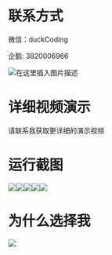 # 联系方式

微信：duckCoding

企鹅: 3820006966

![在这里插入图片描述](http://upload.cxycsx.vip/91ab4bcb4f2c4c6db86365bb6d6e9c62.jpeg)

# 详细视频演示

请联系我获取更详细的演示视频

# 运行截图

![](http://www.bysj52.com/uploadfile/ueditor/image/202306/%E6%AF%95%E8%AE%BEssm658%E5%9F%BA%E4%BA%8Essm%E6%A1%86%E6%9E%B6%E7%9A%84%E5%B0%91%E5%84%BF%E7%BC%96%E7%A8%8B%E5%9C%A8%E7%BA%BF%E5%9F%B9%E8%AE%AD%E7%B3%BB%E7%BB%9F+vue%E6%AF%95%E4%B8%9A%E8%AE%BE%E8%AE%A1/3.png)![](http://www.bysj52.com/uploadfile/ueditor/image/202306/%E6%AF%95%E8%AE%BEssm658%E5%9F%BA%E4%BA%8Essm%E6%A1%86%E6%9E%B6%E7%9A%84%E5%B0%91%E5%84%BF%E7%BC%96%E7%A8%8B%E5%9C%A8%E7%BA%BF%E5%9F%B9%E8%AE%AD%E7%B3%BB%E7%BB%9F+vue%E6%AF%95%E4%B8%9A%E8%AE%BE%E8%AE%A1/1.png)![](http://www.bysj52.com/uploadfile/ueditor/image/202306/%E6%AF%95%E8%AE%BEssm658%E5%9F%BA%E4%BA%8Essm%E6%A1%86%E6%9E%B6%E7%9A%84%E5%B0%91%E5%84%BF%E7%BC%96%E7%A8%8B%E5%9C%A8%E7%BA%BF%E5%9F%B9%E8%AE%AD%E7%B3%BB%E7%BB%9F+vue%E6%AF%95%E4%B8%9A%E8%AE%BE%E8%AE%A1/4.png)![](http://www.bysj52.com/uploadfile/ueditor/image/202306/%E6%AF%95%E8%AE%BEssm658%E5%9F%BA%E4%BA%8Essm%E6%A1%86%E6%9E%B6%E7%9A%84%E5%B0%91%E5%84%BF%E7%BC%96%E7%A8%8B%E5%9C%A8%E7%BA%BF%E5%9F%B9%E8%AE%AD%E7%B3%BB%E7%BB%9F+vue%E6%AF%95%E4%B8%9A%E8%AE%BE%E8%AE%A1/2.png)![](http://www.bysj52.com/uploadfile/ueditor/image/202306/%E6%AF%95%E8%AE%BEssm658%E5%9F%BA%E4%BA%8Essm%E6%A1%86%E6%9E%B6%E7%9A%84%E5%B0%91%E5%84%BF%E7%BC%96%E7%A8%8B%E5%9C%A8%E7%BA%BF%E5%9F%B9%E8%AE%AD%E7%B3%BB%E7%BB%9F+vue%E6%AF%95%E4%B8%9A%E8%AE%BE%E8%AE%A1/5.png)

# 为什么选择我

![](http://upload.cxycsx.vip/%E7%A8%8B%E5%BA%8F%E8%AE%BE%E8%AE%A1.png)

